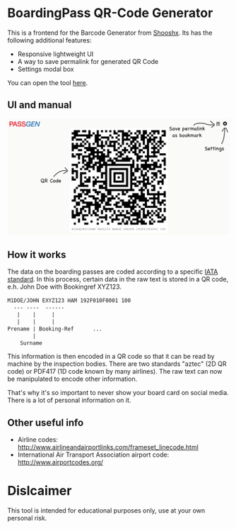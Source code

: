 # BoardingPass QR-Code Generator

This is a frontend for the Barcode Generator from [Shooshx](https://shooshx.github.io/BoardingBarcode/). Its has the following additional features:

* Responsive lightweight UI
* A way to save permalink for generated QR Code
* Settings modal box

You can open the tool [here](https://bitnulleins.github.io/BoardingPass-QR-Code-Generator/).

## UI and manual

<img src="ui.png" />

## How it works

The data on the boarding passes are coded according to a specific [IATA standard](https://www.iata.org/contentassets/1dccc9ed041b4f3bbdcf8ee8682e75c4/2021_03_02-bcbp-implementation-guide-version-7-.pdf). In this process, certain data in the raw text is stored in a QR code, e.h. John Doe with Bookingref XYZ123.

```
M1DOE/JOHN EXYZ123 HAM 192F010F0001 100
  --- ----  ------
   |    |     |
   |    |     |
Prename | Booking-Ref      ...
        |
    Surname
```

This information is then encoded in a QR code so that it can be read by machine by the inspection bodies. There are two standards "aztec" (2D QR code) or PDF417 (1D code known by many airlines). The raw text can now be manipulated to encode other information.

That's why it's so important to never show your board card on social media. There is a lot of personal information on it.

## Other useful info

* Airline codes:
http://www.airlineandairportlinks.com/frameset_linecode.html
* International Air Transport Association airport code:
http://www.airportcodes.org/

# Dislcaimer

This tool is intended for educational purposes only, use at your own personal risk.